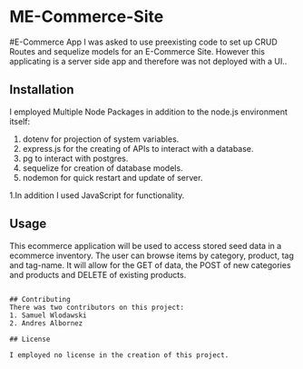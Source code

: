 # ME-Commerce-Site
#E-Commerce App
I was asked to use preexisting code to set up CRUD Routes and sequelize models for an E-Commerce Site. However this applicating is a server side app and therefore was not deployed with a UI..

## Installation
I employed Multiple Node Packages in addition to the node.js environment itself:
1. dotenv for projection of system variables.
2. express.js for the creating of APIs to interact with a database.
3. pg to interact with postgres.
4. sequelize for creation of database models.
5. nodemon for quick restart and update of server.

1.In addition I used JavaScript for functionality.

## Usage
This ecommerce application will be used to access stored seed data in a ecommerce inventory. The user can browse items by category, product, tag and tag-name. It will allow for the GET of data, the POST of new categories and products and DELETE of existing products.
```

## Contributing
There was two contributors on this project:
1. Samuel Wlodawski
2. Andres Albornez

## License

I employed no license in the creation of this project.